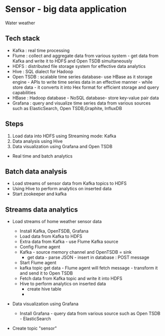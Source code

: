 # Sensor - big data application 
Water weather 

## Tech stack 
+ Kafka : real time processing 
+ Flume : collect and aggregate data from various system - get data from Kafka and write it to HDFS and Open TSDB simultaneously
+ HDFS : distributed file storage system for effective data analytics 
+ Hive : SQL dialect for Hadoop 
+ Open TSDB : scalable time series database- use HBase as it storage engine - APIs to write time series data in an effective manner - while store data - it converts it into Hex format for efficient storage and query capabilities 
+ HBase : Hadoop database - NoSQL database- store key-value pair data 
+ Grafana : query and visualize time series data from various sources such as ElasticSearch, Open TSDB,Graphite, InfluxDB 



## Steps 
1. Load data into HDFS using Streaming mode: Kafka 
2. Data analysis using Hive
3. Data visualization using Grafana and Open TSDB

+ Real time and batch analytics 

## Batch data analysis

+ Load streams of sensor data from Kafka topics to HDFS 
+ Using Hive to perform analytics on inserted data 
+ Start zookeeper and kafka 



## Streams data analytics 

+ Load streams of home weather sensor data 
    + Install Kafka, OpenTSDB, Grafana 
    + Load data from Kafka to HDFS 
    + Extra data from Kafka - use Flume Kafka source  
    + Config Flume agent 
    + Kafka - source memory channel and OpenTSDB  = sink 
        + get data - parse JSON - insert in database : POST message 
    + Start Flume agent 
    + kafka topic get data - Flume agent will fetch message - transform it and send it to Open TSDB 
    + Fetch data from Kafka topic and write it into HDFS 
    + Hive to perform analytics on inserted data 
        + create hive table 
        + 
+ Data visualization using Grafana 
    + Install Grafana - query data from various source such as Open TSDB - ElasticSearch 


+ Create topic "sensor"